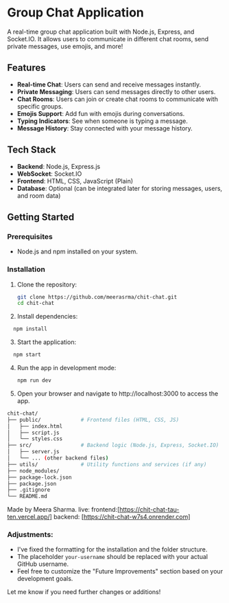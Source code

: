 # Group Chat Application

A real-time group chat application built with Node.js, Express, and Socket.IO. It allows users to communicate in different chat rooms, send private messages, use emojis, and more!

## Features

- **Real-time Chat**: Users can send and receive messages instantly.
- **Private Messaging**: Users can send messages directly to other users.
- **Chat Rooms**: Users can join or create chat rooms to communicate with specific groups.
- **Emojis Support**: Add fun with emojis during conversations.
- **Typing Indicators**: See when someone is typing a message.
- **Message History**: Stay connected with your message history.

## Tech Stack

- **Backend**: Node.js, Express.js
- **WebSocket**: Socket.IO
- **Frontend**: HTML, CSS, JavaScript (Plain)
- **Database**: Optional (can be integrated later for storing messages, users, and room data)

## Getting Started

### Prerequisites

- Node.js and npm installed on your system.

### Installation

1. Clone the repository:

   ```bash
   git clone https://github.com/meerasrma/chit-chat.git
   cd chit-chat
   ```
2. Install dependencies:
 ```bash
   npm install
 ```
3. Start the application:
 ```bash
   npm start
 ```
4. Run the app in development mode:
   ```bash
   npm run dev
   ```
5. Open your browser and navigate to http://localhost:3000 to access the app.
```bash
chit-chat/
├── public/             # Frontend files (HTML, CSS, JS)
│   ├── index.html
│   ├── script.js
│   └── styles.css
├── src/                # Backend logic (Node.js, Express, Socket.IO)
│   ├── server.js
│   └── ... (other backend files)
├── utils/              # Utility functions and services (if any)
├── node_modules/
├── package-lock.json
├── package.json
├── .gitignore
└── README.md
```


Made by Meera Sharma.
live:
frontend:[https://chit-chat-tau-ten.vercel.app/]
backend: [https://chit-chat-w7s4.onrender.com]


### Adjustments:
- I've fixed the formatting for the installation and the folder structure.
- The placeholder `your-username` should be replaced with your actual GitHub username.
- Feel free to customize the "Future Improvements" section based on your development goals.

Let me know if you need further changes or additions!
